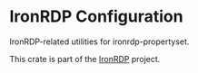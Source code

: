 # IronRDP Configuration

IronRDP-related utilities for ironrdp-propertyset.

This crate is part of the [IronRDP] project.

[IronRDP]: https://github.com/Devolutions/IronRDP
